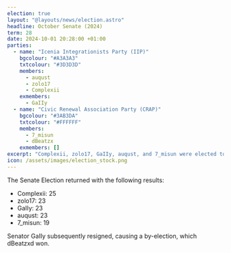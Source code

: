 ```yaml
---
election: true
layout: "@layouts/news/election.astro"
headline: October Senate (2024)
term: 28
date: 2024-10-01 20:28:00 +01:00
parties:
  - name: "Icenia Integrationists Party (IIP)"
    bgcolour: "#A3A3A3"
    txtcolour: "#3D3D3D"
    members:
      - auqust
      - zolo17
      - Complexii
    exmembers:
      - GaIIy
  - name: "Civic Renewal Association Party (CRAP)"
    bgcolour: "#3AB3DA"
    txtcolour: "#FFFFFF"
    members:
      - 7_misun
      - dBeatzx
    exmembers: []
excerpt: "Complexii, zolo17, GaIIy, auqust, and 7_misun were elected to the senate."
icon: /assets/images/election_stock.png
---
```

The Senate Election returned with the following results:

- Complexii: 25
- zolo17: 23
- GaIIy: 23
- auqust: 23
- 7_misun: 19

Senator GaIIy subsequently resigned, causing a by-election, which dBeatzxd won.
